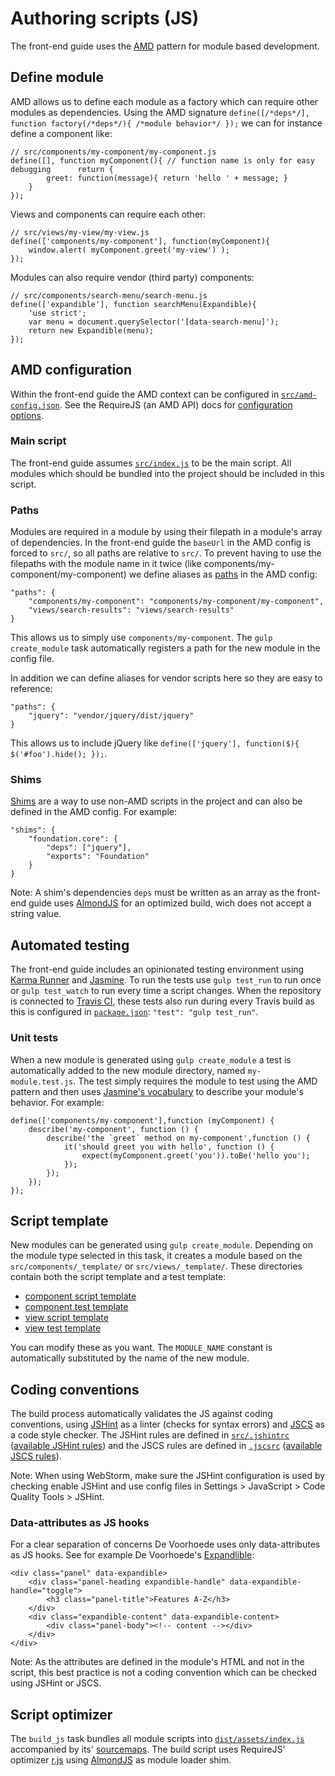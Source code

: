 # Authoring scripts (JS)

The front-end guide uses the [AMD](https://github.com/amdjs/amdjs-api/blob/master/AMD.md) pattern for module based development.


## Define module

AMD allows us to define each module as a factory which can require other modules as dependencies. Using the AMD signature `define([/*deps*/], function factory(/*deps*/){ /*module behavior*/ });` we can for instance define a component like:

	// src/components/my-component/my-component.js
	define([], function myComponent(){ // function name is only for easy debugging		return {
			greet: function(message){ return 'hello ' + message; }	
		}
	});
	
Views and components can require each other:

	// src/views/my-view/my-view.js
	define(['components/my-component'], function(myComponent){
		window.alert( myComponent.greet('my-view') );
	});

Modules can also require vendor (third party) components:

	// src/components/search-menu/search-menu.js
	define(['expandible'], function searchMenu(Expandible){
		'use strict';
		var menu = document.querySelector('[data-search-menu]');
		return new Expandible(menu);
	});


## AMD configuration

Within the front-end guide the AMD context can be configured in [`src/amd-config.json`](../src/amd-config.json). See the RequireJS (an AMD API) docs for [configuration options](http://requirejs.org/docs/api.html#config).

### Main script

The front-end guide assumes [`src/index.js`](../src/index.js) to be the main script. All modules which should be bundled into the project should be included in this script.

### Paths

Modules are required in a module by using their filepath in a module's array of dependencies. In the front-end guide the `baseUrl` in the AMD config is forced to `src/`, so all paths are relative to `src/`. To prevent having to use the filepaths with the module name in it twice (like components/my-component/my-component) we define aliases as [paths](http://requirejs.org/docs/api.html#config-paths) in the AMD config:

	"paths": {
        "components/my-component": "components/my-component/my-component",
        "views/search-results": "views/search-results"
	}
	
This allows us to simply use `components/my-component`. The `gulp create_module` task automatically registers a path for the new module in the config file.

In addition we can define aliases for vendor scripts here so they are easy to reference:

	"paths": {
        "jquery": "vendor/jquery/dist/jquery"
	}

This allows us to include jQuery like `define(['jquery'], function($){ $('#foo').hide(); });`.

### Shims

[Shims](http://requirejs.org/docs/api.html#config-shim) are a way to use non-AMD scripts in the project and can also be defined in the AMD config. For example:

	"shims": {
		"foundation.core": {
        	"deps": ["jquery"],
        	"exports": "Foundation"
    	}
	}
	
Note: A shim's dependencies `deps` must be written as an array as the front-end guide uses [AlmondJS](https://github.com/jrburke/almond) for an optimized build, wich does not accept a string value.

## Automated testing

The front-end guide includes an opinionated testing environment using [Karma Runner](http://karma-runner.github.io/) and [Jasmine](http://jasmine.github.io/2.0/introduction.html). To run the tests use `gulp test_run` to run once or `gulp test_watch` to run every time a script changes. When the repository is connected to [Travis CI](https://travis-ci.org/), these tests also run during every Travis build as this is configured in [`package.json`](../package.json): `"test": "gulp test_run"`.

### Unit tests

When a new module is generated using `gulp create_module` a test is automatically added to the new module directory, named `my-module.test.js`. The test simply requires the module to test using the AMD pattern and then uses [Jasmine's vocabulary](http://jasmine.github.io/2.0/introduction.html#section-It&rsquo;s_Just_Functions) to describe your module's behavior. For example:

	define(['components/my-component'],function (myComponent) {
		describe('my-component', function () {
			describe('the `greet` method on my-component',function () {
				it('should greet you with hello', function () {
					expect(myComponent.greet('you')).toBe('hello you');
				});
			});
		});
	});


## Script template

New modules can be generated using `gulp create_module`. Depending on the module type selected in this task, it creates a module based on the `src/components/_template/` or `src/views/_template/`. These directories contain both the script template and a test template:

* [component script template](../src/components/_template/template.js)
* [component test template](../src/components/_template/template.test.js)
* [view script template](../src/views/_template/template.js)
* [view test template](../src/views/_template/template.test.js)

You can modify these as you want. The `MODULE_NAME` constant is automatically substituted by the name of the new module.


## Coding conventions

The build process automatically validates the JS against coding conventions, using [JSHint](http://www.jshint.com/) as a linter (checks for syntax errors) and [JSCS](https://github.com/jscs-dev/node-jscs) as a code style checker. The JSHint rules are defined in [`src/.jshintrc`](../src/.jshintrc) ([available JSHint rules](http://www.jshint.com/docs/options/)) and the JSCS rules are defined in [`.jscsrc`](../.jscsrc) ([available JSCS rules](https://github.com/jscs-dev/node-jscs#rules)).

Note: When using WebStorm, make sure the JSHint configuration is used by checking enable JSHint and use config files in Settings > JavaScript > Code Quality Tools > JSHint.

### Data-attributes as JS hooks

For a clear separation of concerns De Voorhoede uses only data-attributes as JS hooks. See for example De Voorhoede's [Expandlible](https://github.com/voorhoede/expandible):

	<div class="panel" data-expandible>
		<div class="panel-heading expandible-handle" data-expandible-handle="toggle">
			<h3 class="panel-title">Features A-Z</h3>
		</div>
		<div class="expandible-content" data-expandible-content>
			<div class="panel-body"><!-- content --></div>
		</div>
	</div>

Note: As the attributes are defined in the module's HTML and not in the script, this best practice is not a coding convention which can be checked using JSHint or JSCS.


## Script optimizer

The `build_js` task bundles all module scripts into [`dist/assets/index.js`](../dist/assets/index.js) accompanied by its' [sourcemaps](dist/assets/index.js.map). The build script uses RequireJS' optimizer [r.js](https://github.com/jrburke/r.js/#rjs) using [AlmondJS](https://github.com/jrburke/almond) as module loader shim.